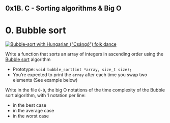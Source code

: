 ## 0x1B. C - Sorting algorithms & Big O


# 0. Bubble sort
[![Bubble-sort with Hungarian ("Csángó") folk dance](https://youtu.be/lyZQPjUT5B4)](https://www.youtube.com/watch?v=lyZQPjUT5B4&feature=emb_imp_woyt)

Write a function that sorts an array of integers in ascending order using the [Bubble sort](https://alx-intranet.hbtn.io/rltoken/awhP8BhtkGi-lwmMc2-KAw) algorithm

*  Prototype: `void bubble_sort(int *array, size_t size);`
*  You’re expected to print the `array` after each time you swap two elements (See example below)

Write in the file `0-O`, the big O notations of the time complexity of the Bubble sort algorithm, with 1 notation per line:

*  in the best case
*  in the average case
*  in the worst case
	    